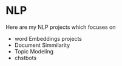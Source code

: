 # NLP
Here are my NLP projects which focuses on 
- word Embeddings projects
- Document Simmilarity
- Topic Modeling
- chstbots

